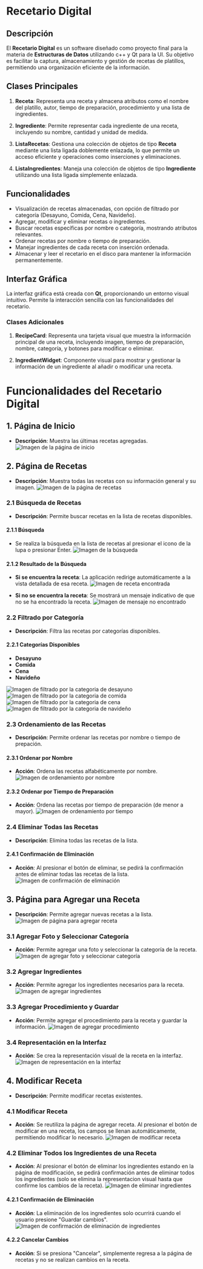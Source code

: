 # Recetario Digital

## Descripción
El **Recetario Digital** es un software diseñado como proyecto final para la materia de **Estructuras de Datos** utilizando c++ y Qt para la UI. Su objetivo es facilitar la captura, almacenamiento y gestión de recetas de platillos, permitiendo una organización eficiente de la información.

## Clases Principales
1. **Receta**: Representa una receta y almacena atributos como el nombre del platillo, autor, tiempo de preparación, procedimiento y una lista de ingredientes.
   
2. **Ingrediente**: Permite representar cada ingrediente de una receta, incluyendo su nombre, cantidad y unidad de medida.
   
3. **ListaRecetas**: Gestiona una colección de objetos de tipo **Receta** mediante una lista ligada doblemente enlazada, lo que permite un acceso eficiente y operaciones como inserciones y eliminaciones.
   
4. **ListaIngredientes**: Maneja una colección de objetos de tipo **Ingrediente** utilizando una lista ligada simplemente enlazada.

## Funcionalidades
- Visualización de recetas almacenadas, con opción de filtrado por categoría (Desayuno, Comida, Cena, Navideño).
- Agregar, modificar y eliminar recetas o ingredientes.
- Buscar recetas específicas por nombre o categoría, mostrando atributos relevantes.
- Ordenar recetas por nombre o tiempo de preparación.
- Manejar ingredientes de cada receta con inserción ordenada.
- Almacenar y leer el recetario en el disco para mantener la información permanentemente.

## Interfaz Gráfica
La interfaz gráfica está creada con **Qt**, proporcionando un entorno visual intuitivo. Permite la interacción sencilla con las funcionalidades del recetario.

### Clases Adicionales
1. **RecipeCard**: Representa una tarjeta visual que muestra la información principal de una receta, incluyendo imagen, tiempo de preparación, nombre, categoría, y botones para modificar o eliminar.
   
2. **IngredientWidget**: Componente visual para mostrar y gestionar la información de un ingrediente al añadir o modificar una receta.


# Funcionalidades del Recetario Digital

## 1. Página de Inicio
- **Descripción**: Muestra las últimas recetas agregadas.
![Imagen de la página de inicio](https://github.com/user-attachments/assets/2b251b07-b30c-4e4d-ae88-90ee7aaaa854)

## 2. Página de Recetas
- **Descripción**: Muestra todas las recetas con su información general y su imagen.
![Imagen de la página de recetas](https://drive.google.com/uc?export=view&id=1n-qlMeqMjOzwjNHjmFFed5Hi5RVc8AUT)

### 2.1 Búsqueda de Recetas
- **Descripción**: Permite buscar recetas en la lista de recetas disponibles.

#### 2.1.1 Búsqueda
- Se realiza la búsqueda en la lista de recetas al presionar el icono de la lupa o presionar Enter.
![Imagen de la búsqueda](https://drive.google.com/uc?export=view&id=1n-qlMeqMjOzwjNHjmFFed5Hi5RVc8AUT)

#### 2.1.2 Resultado de la Búsqueda
- **Si se encuentra la receta**: La aplicación redirige automáticamente a la vista detallada de esa receta.
![Imagen de receta encontrada](https://drive.google.com/uc?export=view&id=1WQtYGxgjs7kez5WD5hplGdT-iAIl7cEH)

- **Si no se encuentra la receta**: Se mostrará un mensaje indicativo de que no se ha encontrado la receta.
![Imagen de mensaje no encontrado](https://drive.google.com/uc?export=view&id=1On9O_g9etTmIn82KKX67opJny1s1bKpk)

### 2.2 Filtrado por Categoría
- **Descripción**: Filtra las recetas por categorías disponibles.

#### 2.2.1 Categorías Disponibles
- **Desayuno**
- **Comida**
- **Cena**
- **Navideño**

![Imagen de filtrado por la categoria de desayuno](https://drive.google.com/uc?export=view&id=1Uc4A9zEUrzV26Q5Obx7ey-C-skziwBMn)
![Imagen de filtrado por la categoria de comida](https://drive.google.com/uc?export=view&id=1ogzsM3Fzgm7flAGCpzTD0eqjBNnMjA-x)
![Imagen de filtrado por la categoria de cena](https://drive.google.com/uc?export=view&id=1hbccGuF9luWV2VoLdqtdqADCIYKJHD5S)
![Imagen de filtrado por la categoria de navideño](https://drive.google.com/uc?export=view&id=1RfKphFWRMOuUTht8LViyca5a_LhyNa5S)

### 2.3 Ordenamiento de las Recetas
- **Descripción**: Permite ordenar las recetas por nombre o tiempo de prepación.

#### 2.3.1 Ordenar por Nombre
- **Acción**: Ordena las recetas alfabéticamente por nombre.
![Imagen de ordenamiento por nombre](https://drive.google.com/uc?export=view&id=12UgL2-SC656Kz2QqDjOXZsHgFu_C9DHU)

#### 2.3.2 Ordenar por Tiempo de Preparación
- **Acción**: Ordena las recetas por tiempo de preparación (de menor a mayor).
![Imagen de ordenamiento por tiempo](https://drive.google.com/uc?export=view&id=1DRyxjBolU1HJ0hRZpU5eKv0QugIwJTAK)

### 2.4 Eliminar Todas las Recetas
- **Descripción**: Elimina todas las recetas de la lista.

#### 2.4.1 Confirmación de Eliminación
- **Acción**: Al presionar el botón de eliminar, se pedirá la confirmación antes de eliminar todas las recetas de la lista.
![Imagen de confirmación de eliminación](https://drive.google.com/uc?export=view&id=16GKHlBb_A5NSJFbtgYrXjZnAV9jwxWXJ)

## 3. Página para Agregar una Receta
- **Descripción**: Permite agregar nuevas recetas a la lista.
![Imagen de página para agregar receta](https://drive.google.com/uc?export=view&id=14VaRLLAjIPt0GQ_fv4j2ORxqEkut-Zoi)

### 3.1 Agregar Foto y Seleccionar Categoría
- **Acción**: Permite agregar una foto y seleccionar la categoría de la receta.
![Imagen de agregar foto y seleccionar categoría](https://drive.google.com/uc?export=view&id=1l3nhhfe_YEpdmIvXKmzgKyTJlutkCgn7)

### 3.2 Agregar Ingredientes
- **Acción**: Permite agregar los ingredientes necesarios para la receta.
![Imagen de agregar ingredientes](https://drive.google.com/uc?export=view&id=1-eFYbMIt-PXo0kOvhubEgWUHkb7uYpg4)

### 3.3 Agregar Procedimiento y Guardar
- **Acción**: Permite agregar el procedimiento para la receta y guardar la información.
![Imagen de agregar procedimiento](https://drive.google.com/uc?export=view&id=19jX-lAxoVz_IzCGgdQ0XxcmWF-Mk6pnv)

### 3.4 Representación en la Interfaz
- **Acción**: Se crea la representación visual de la receta en la interfaz.
![Imagen de representación en la interfaz](https://drive.google.com/uc?export=view&id=1rjQii71oUK5W82vNN1I5DoVuLvGtZkAD)

## 4. Modificar Receta
- **Descripción**: Permite modificar recetas existentes.

### 4.1 Modificar Receta
- **Acción**: Se reutiliza la página de agregar receta. Al presionar el botón de modificar en una receta, los campos se llenan automáticamente, permitiendo modificar lo necesario.
![Imagen de modificar receta](https://drive.google.com/uc?export=view&id=1G9u9ReaVEemltOzZmnquEdDYlceh02XI)

### 4.2 Eliminar Todos los Ingredientes de una Receta
- **Acción**: Al presionar el botón de eliminar los ingredientes estando en la página de modificación, se pedirá confirmación antes de eliminar todos los ingredientes (solo se elimina la representacion visual hasta que confirme los cambios de la receta).
![Imagen de eliminar ingredientes](https://drive.google.com/uc?export=view&id=1EBSAFp90oWqMrCz0dS_vYN75nA-dVhmZ)

#### 4.2.1 Confirmación de Eliminación
- **Acción**: La eliminación de los ingredientes solo ocurrirá cuando el usuario presione "Guardar cambios".
![Imagen de confirmación de eliminación de ingredientes](https://drive.google.com/uc?export=view&id=14ZMiFR8zJzENoER4UYNc_z2_di4oZqMo)

#### 4.2.2 Cancelar Cambios
- **Acción**: Si se presiona "Cancelar", simplemente regresa a la página de recetas y no se realizan cambios en la receta.



